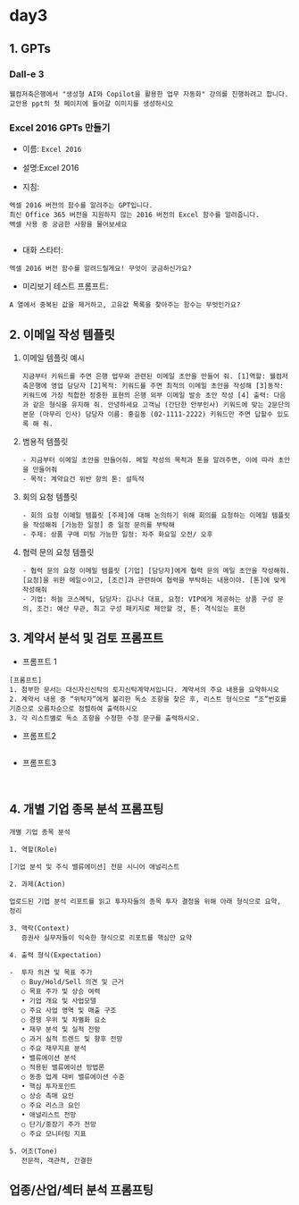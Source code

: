 # day3

## 1. GPTs

### Dall-e 3

```
웰컴저축은행에서 "생성형 AI와 Copilot을 활용한 업무 자동화" 강의를 진행하려고 합니다. 교안용 ppt의 첫 페이지에 들어갈 이미지를 생성하시오
```



### Excel 2016  GPTs 만들기

-  이름: `Excel 2016`

- 설명:Excel 2016

- 지침:

```
엑셀 2016 버전의 함수를 알려주는 GPT입니다. 
최신 Office 365 버전을 지원하지 않는 2016 버전의 Excel 함수를 알려줍니다. 
액셀 사용 중 궁금한 사항을 물어보세요


```

- 대화 스타터:

```
엑셀 2016 버전 함수를 알려드릴게요! 무엇이 궁금하신가요?
```

- 미리보기 테스트 프롬프트:

```
A 열에서 중복된 값을 제거하고, 고유값 목록을 찾아주는 함수는 무엇인가요?
```



## 2. 이메일 작성 템플릿

1. 이메일 템플릿 예시
   ```
   지금부터 키워드를 주면 은행 업무와 관련된 이메일 초안을 만들어 줘. [1]역할: 웰컴저축은행에 영업 담당자 [2]목적: 키워드를 주면 최적의 이메일 초안을 작성해 [3]동작: 키워드에 가장 적합한 정중한 표현의 은행 외부 이메일 발송 초안 작성 [4] 출력: 다음과 같은 형식을 유지해 줘. 안녕하세요 고객님 (간단한 안부인사) 키워드에 맞는 2문단의 본문 (마무리 인사) 담당자 이름: 홍길동 (02-1111-2222) 키워드만 주면 답할수 있도록 해 줘.
   ```

   

2. 범용적 템플릿

   ```
   - 지금부터 이메일 초안을 만들어줘. 메일 작성의 목적과 톤을 알려주면, 이에 따라 초안을 만들어줘
   - 목적: 계약요건 위반 항의 톤: 설득적
   ```

   
3. 회의 요청 템플릿

   ```
   - 회의 요청 이메일 템플릿 [주제]에 대해 논의하기 위해 회의를 요청하는 이메일 템플릿을 작성해줘 [가능한 일정] 중 일정 문의를 부탁해
   - 주제: 상품 구매 미팅 가능한 일정: 차주 화요일 오전/ 오후
   ```

   

4. 협력 문의 요청 템플릿

   ```
   - 협력 문의 요청 이메일 템플릿 [기업] [담당자]에게 협력 문의 메일 초안을 작성해줘. [요청]을 위한 메일ㅇ이고, [조건]과 관련하여 협력을 부탁하는 내용이야. [톤]에 맞게 작성해줘
   - 기업: 하늘 코스메틱, 담당자: 김나나 대표, 요청: VIP에게 제공하는 상품 구성 문의, 조건: 예산 무관, 최고 구성 패키지로 제안할 것, 톤: 격식있는 표현
   ```

   

## 3. 계약서 분석 및 검토 프롬프트

- 프롬프트 1

```
[프롬프트]
1. 첨부한 문서는 대신자신신탁의 토지신탁계약서입니다. 계약서의 주요 내용을 요약하시오
2. 계약서 내용 중 “위탁자”에게 불리한 독소 조항을 찾은 후, 리스트 형식으로 “조”번호를 기준으로 오름차순으로 정렬하여 출력하시오
3. 각 리스트별로 독소 조항을 수정한 수정 문구를 출력하시오.

```

- 프롬프트2

```
```



- 프롬프트3

```
```



```
```



 




## 4. 개별 기업 종목 분석 프롬프팅 
```
개별 기업 종목 분석 

1. 역할(Role)

[기업 분석 및 주식 밸류에이션] 전문 시니어 애널리스트

2. 과제(Action)

업로드된 기업 분석 리포트를 읽고 투자자들의 종목 투자 결정을 위해 아래 형식으로 요약, 정리

3. 맥락(Context)
   증권사 실무자들이 익숙한 형식으로 리포트를 핵심만 요약

4. 출력 형식(Expectation)

-  투자 의견 및 목표 주가
   ○ Buy/Hold/Sell 의견 및 근거
   ○ 목표 주가 및 상승 여력
   • 기업 개요 및 사업모델
   ○ 주요 사업 영역 및 매출 구조
   ○ 경쟁 우위 및 차별화 요소
   • 재무 분석 및 실적 전망
   ○ 과거 실적 트렌드 및 향후 전망
   ○ 주요 재무지표 분석
   • 밸류에이션 분석
   ○ 적용된 밸류에이션 방법론
   ○ 동종 업계 대비 밸류에이션 수준
   • 핵심 투자포인트
   ○ 상승 촉매 요인
   ○ 주요 리스크 요인
   • 애널리스트 전망
   ○ 단기/중장기 주가 전망
   ○ 주요 모니터링 지표

5. 어조(Tone)
   전문적, 객관적, 간결한
```

## 업종/산업/섹터 분석 프롬프팅

```
```

